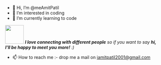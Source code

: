 - 👋 Hi, I’m @meAmitPatil
- 👀 I’m interested in coding
- 🌱 I’m currently learning to code
<!---
meAmitPatil/meAmitPatil is a ✨ special ✨ repository because its `README.md` (this file) appears on your GitHub profile.
You can click the Preview link to take a look at your changes.
--->

<img src="https://media.giphy.com/media/LnQjpWaON8nhr21vNW/giphy.gif" width="60"> <em><b>I love connecting with different people</b> so if you want to say <b>hi, I'll be happy to meet you more!</b> :)</em>


- 📫 How to reach me :- drop me a mail on iamitpatil2001@gmail.com
